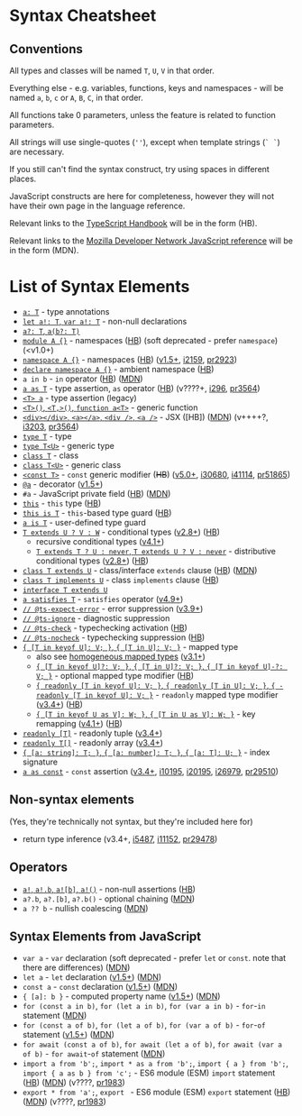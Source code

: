 # Syntax Cheatsheet

## Conventions
All types and classes will be named `T`, `U`, `V` in that order.

Everything else - e.g. variables, functions, keys and namespaces -
will be named `a`, `b`, `c` or `A`, `B`, `C`, in that order.

All functions take 0 parameters, unless the feature is related to function parameters.

All strings will use single-quotes (`''`), except when template strings (`` ` ` ``) are necessary.

If you still can't find the syntax construct, try using spaces in different places.

JavaScript constructs are here for completeness,
however they will not have their own page in the language reference.

Relevant links to the [TypeScript Handbook](https://www.typescriptlang.org/docs/handbook/intro.html) will be in the form (HB).

Relevant links to the [Mozilla Developer Network JavaScript reference](https://developer.mozilla.org/en-US/docs/Web/JavaScript/Reference) will be in the form (MDN).

# List of Syntax Elements
<!-- consider adding grammar productions -->
- [`a: T`](language-reference/type-annotation) - type annotations
- [`let a!: T`, `var a!: T`](language-reference/non-null-declarations) - non-null declarations
- [`a?: T`, `a(b?: T)`](language-reference/functions#optional-parameters)
- [`module A {}`](language-reference/namespaces) - namespaces
  ([HB](https://www.typescriptlang.org/docs/handbook/namespaces.html))
(soft deprecated - prefer `namespace`) (&lt;v1.0+)
- [`namespace A {}`](language-reference/namespaces) - namespaces
  ([HB](https://www.typescriptlang.org/docs/handbook/namespaces.html))
  ([v1.5+](https://www.typescriptlang.org/docs/handbook/release-notes/typescript-1-5.html#namespace-keyword), [i2159](https://github.com/microsoft/TypeScript/issues/2159), [pr2923](https://github.com/microsoft/TypeScript/pull/2923))
- [`declare namespace A {}`](language-reference/namespace#ambient-namespace) - ambient namespace
  ([HB](https://www.typescriptlang.org/docs/handbook/namespaces.html#ambient-namespaces))
- `a in b` - `in` operator
  ([HB](https://www.typescriptlang.org/docs/handbook/2/narrowing.html#the-in-operator-narrowing))
  ([MDN](https://developer.mozilla.org/en-US/docs/Web/JavaScript/Reference/Operators/in))
- [`a as T`](language-reference/type-assertion) - type assertion, `as` operator
  ([HB](https://www.typescriptlang.org/docs/handbook/2/everyday-types.html#type-assertions))
  (v????+, [i296](https://github.com/microsoft/TypeScript/issues/296), [pr3564](https://github.com/microsoft/TypeScript/pull/3564))
- [`<T> a`](language-reference/type-assertion) - type assertion (legacy)
- [`<T>()`, `<T,>()`, `function a<T>`](language-reference/functions#generic-functions) - generic function
- [`<div></div>`, `<a></a>`, `<div />`, `<a />`](language-reference/jsx) - JSX
  ([HB])
  ([MDN](https://developer.mozilla.org/en-US/docs/Learn/Tools_and_testing/Client-side_JavaScript_frameworks/React_getting_started))
  (v++++?, [i3203](https://github.com/microsoft/TypeScript/issues/3203), [pr3564](https://github.com/microsoft/TypeScript/pull/3564))
- [`type T`](language-reference/types) - type
- [`type T<U>`](language-reference/types#generic-types) - generic type
- [`class T`](language-reference/classes) - class
- [`class T<U>`](language-reference/classes#generic-classes) - generic class
- [`<const T>`](language-reference/generics#the-const-modifier) - `const` generic modifier
  (~~HB~~)
  ([v5.0+](https://www.typescriptlang.org/docs/handbook/release-notes/typescript-5-0.html#the-const-generic-modifier), [i30680](https://github.com/microsoft/TypeScript/issues/30680), [i41114](https://github.com/microsoft/TypeScript/issues/41114), [pr51865](https://github.com/microsoft/TypeScript/pull/51865))
- [`@a`](language-reference/decorators) - decorator
  ([v1.5+](https://www.typescriptlang.org/docs/handbook/release-notes/typescript-1-5.html#decorators))
- `#a` - JavaScript private field
  ([HB](https://www.typescriptlang.org/docs/handbook/2/classes.html#caveats))
  ([MDN](https://developer.mozilla.org/en-US/docs/Web/JavaScript/Reference/Classes/Private_class_fields))
- [`this`](language-reference/interfaces#the-this-type) - `this` type
  ([HB](https://www.typescriptlang.org/docs/handbook/2/classes.html#this-types))
- [`this is T`](language-reference/type-guards#this-based-type-guards) - `this`-based type guard
  ([HB](https://www.typescriptlang.org/docs/handbook/2/classes.html#this-based-type-guards))
- [`a is T`](language-reference/type-guards#user-defined-type-guards) - user-defined type guard
- [`T extends U ? V : W`](language-reference/conditional-types) - conditional types
  ([v2.8+](https://www.typescriptlang.org/docs/handbook/release-notes/typescript-2-8.html#conditional-types))
  ([HB](https://www.typescriptlang.org/docs/handbook/2/conditional-types.html#handbook-content))
  - recursive conditional types
    ([v4.1+](https://www.typescriptlang.org/docs/handbook/release-notes/typescript-4-1.html#recursive-conditional-types))
  - [`T extends T ? U : never`, `T extends U ? V : never`](language-reference/conditional-types#distributive-conditional-types) - distributive conditional types
    ([v2.8+](https://www.typescriptlang.org/docs/handbook/release-notes/typescript-2-8.html#distributive-conditional-types))
    ([HB](https://www.typescriptlang.org/docs/handbook/2/conditional-types.html#distributive-conditional-types))
- [`class T extends U`](language-reference/classes#the-extends-clause) - class/interface `extends` clause
  ([HB](https://www.typescriptlang.org/docs/handbook/2/classes.html#extends-clauses))
  ([MDN](https://developer.mozilla.org/en-US/docs/Web/JavaScript/Reference/Classes/extends))
- [`class T implements U`](language-reference/classes#the-implements-clause) - class `implements` clause
  ([HB](https://www.typescriptlang.org/docs/handbook/2/classes.html#implements-clauses))
- [`interface T extends U`](language-reference/interfaces#the-extends-clause)
- [`a satisfies T`](language-reference/satisfies-operator) - `satisfies` operator ([v4.9+](https://www.typescriptlang.org/docs/handbook/release-notes/typescript-4-9.html#the-satisfies-operator))
- [`// @ts-expect-error`](language-reference/semantic-comments#ts-expect-error) - error suppression
  ([v3.9+](https://www.typescriptlang.org/docs/handbook/release-notes/typescript-3-9.html#-ts-expect-error-comments))
- [`// @ts-ignore`](language-reference/semantic-comments#ts-ignore) - diagnostic suppression
- [`// @ts-check`](language-reference/semantic-comments#ts-check) - typechecking activation
  ([HB](https://www.typescriptlang.org/docs/handbook/intro-to-js-ts.html#ts-check))
- [`// @ts-nocheck`](language-reference/semantic-comments#ts-nocheck) - typechecking suppression
  ([HB](https://www.typescriptlang.org/docs/handbook/intro-to-js-ts.html#ts-check))
- [`{ [T in keyof U]: V; }`, `{ [T in U]: V; }`](language-reference/mapped-types) - mapped type
  - also see [homogeneous mapped types](language-reference/mapped-types#homogeneous-mapped-types)
([v3.1+](https://www.typescriptlang.org/docs/handbook/release-notes/typescript-3-1.html#mapped-types-on-tuples-and-arrays))
  - [`{ [T in keyof U]?: V; }`, `{ [T in U]?: V; }`, `{ [T in keyof U]-?: V; }`](language-reference/mapped-types#modifiers) - optional mapped type modifier
    ([HB](https://www.typescriptlang.org/docs/handbook/2/mapped-types.html#mapping-modifiers))
  - [`{ readonly [T in keyof U]: V; }`, `{ readonly [T in U]: V; }`, `{ -readonly [T in keyof U]: V; }`](language-reference/mapped-types#modifiers) - `readonly` mapped type modifier
    ([v3.4+](https://www.typescriptlang.org/docs/handbook/release-notes/typescript-3-4.html#readonly-mapped-type-modifiers-and-readonly-arrays))
    ([HB](https://www.typescriptlang.org/docs/handbook/2/mapped-types.html#mapping-modifiers))
  - [`{ [T in keyof U as V]: W; }`, `{ [T in U as V]: W; }`](language-reference/mapped-types#key-remapping) - key remapping
    ([v4.1+](https://www.typescriptlang.org/docs/handbook/release-notes/typescript-4-1.html#key-remapping-in-mapped-types))
    ([HB](https://www.typescriptlang.org/docs/handbook/2/mapped-types.html#key-remapping-via-as))
- [`readonly [T]`](language-reference/) - readonly tuple
  ([v3.4+](https://www.typescriptlang.org/docs/handbook/release-notes/typescript-3-4.html#readonly-tuples))
- [`readonly T[]`](language-reference/) - readonly array
  ([v3.4+](https://www.typescriptlang.org/docs/handbook/release-notes/typescript-3-4.html#readonly-mapped-type-modifiers-and-readonly-arrays))
- [`{ [a: string]: T; }`, `{ [a: number]: T; }`, `{ [a: T]: U; }`](language-reference/index-signatures) - index signature
- [`a as const`](language-reference/const-assertions) - `const` assertion
  ([v3.4+](https://www.typescriptlang.org/docs/handbook/release-notes/typescript-3-4.html#const-assertions), [i10195](https://github.com/microsoft/TypeScript/issues/10195), [i20195](https://github.com/microsoft/TypeScript/issues/20195), [i26979](https://github.com/microsoft/TypeScript/issues/26979), [pr29510](https://github.com/microsoft/TypeScript/pull/29510))

<!-- TODO: just search through the changelogs -->
<!--
TODO
https://github.com/microsoft/TypeScript/pull/29478
-->

## Non-syntax elements
(Yes, they're technically not syntax, but they're included here for)
- return type inference
  (v3.4+, [i5487](https://github.com/microsoft/TypeScript/issues/5487), [i11152](https://github.com/microsoft/TypeScript/issues/11152), [pr29478](https://github.com/microsoft/TypeScript/pull/29478))

## Operators

- [`a!`, `a!.b`, `a![b]`, `a!()`](language-reference/nullability#non-null-assertions) - non-null assertions
  ([HB](https://www.typescriptlang.org/docs/handbook/2/everyday-types.html#non-null-assertion-operator-postfix-))
- `a?.b`, `a?.[b]`, `a?.b()` - optional chaining
  ([MDN](https://developer.mozilla.org/en-US/docs/Web/JavaScript/Reference/Operators/Optional_chaining))
- `a ?? b` - nullish coalescing
  ([MDN](https://developer.mozilla.org/en-US/docs/Web/JavaScript/Reference/Operators/Nullish_coalescing))

## Syntax Elements from JavaScript
- `var a` - `var` declaration
(soft deprecated - prefer `let` or `const`. note that there are differences)
  ([MDN](https://developer.mozilla.org/en-US/docs/Web/JavaScript/Reference/Statements/var))
- `let a` - `let` declaration
  ([v1.5+](https://www.typescriptlang.org/docs/handbook/release-notes/typescript-1-5.html#let-and-const-support))
  ([MDN](https://developer.mozilla.org/en-US/docs/Web/JavaScript/Reference/Statements/let))
- `const a` - `const` declaration
  ([v1.5+](https://www.typescriptlang.org/docs/handbook/release-notes/typescript-1-5.html#let-and-const-support))
([MDN](https://developer.mozilla.org/en-US/docs/Web/JavaScript/Reference/Statements/const))
- `{ [a]: b }` - computed property name
  ([v1.5+](https://www.typescriptlang.org/docs/handbook/release-notes/typescript-1-5.html#computed-properties))
  ([MDN](https://developer.mozilla.org/en-US/docs/Web/JavaScript/Reference/Operators/Object_initializer#computed_property_names))
- `for (const a in b)`, `for (let a in b)`, `for (var a in b)` - `for`-`in` statement
([MDN](https://developer.mozilla.org/en-US/docs/Web/JavaScript/Reference/Statements/for...in))
- `for (const a of b)`, `for (let a of b)`, `for (var a of b)` - `for`-`of` statement ([v1.5+](https://www.typescriptlang.org/docs/handbook/release-notes/typescript-1-5.html#forof-support))
  ([MDN](https://developer.mozilla.org/en-US/docs/Web/JavaScript/Reference/Statements/for...of))
- `for await (const a of b)`, `for await (let a of b)`, `for await (var a of b)` - `for await`-`of` statement
  ([MDN](https://developer.mozilla.org/en-US/docs/Web/JavaScript/Reference/Statements/for-await...of))
- `import a from 'b';`, `import * as a from 'b';`, `import { a } from 'b';`, `import { a as b } from 'c';` - ES6 module (ESM) `import` statement
  ([HB](https://www.typescriptlang.org/docs/handbook/modules.html#import))
  ([MDN](https://developer.mozilla.org/en-US/docs/Web/JavaScript/Reference/Statements/import))
  (v????, [pr1983](https://github.com/microsoft/TypeScript/pull/1983))
- `export * from 'a';`, `export ` - ES6 module (ESM) `export` statement
  ([HB](https://www.typescriptlang.org/docs/handbook/modules.html#export))
  ([MDN](https://developer.mozilla.org/en-US/docs/Web/JavaScript/Reference/Statements/export))
  (v????, [pr1983](https://github.com/microsoft/TypeScript/pull/1983))

<!-- remember to mention that classes are similar to interfaces-->
<!--
  consider also class#extends-clause etc.
  remember to go into the differences between class extends and interface extends
  (are there differences between class extends and interface implements?)
-->
<!--
  consider adding comprehensive docs (usage, usecases, pitfalls) for helper types
  (note that they aren't syntax)
-->
